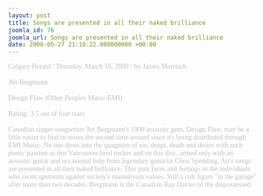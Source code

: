 ```yaml
---
layout: post
title: Songs are presented in all their naked brilliance
joomla_id: 76
joomla_url: Songs are presented in all their naked brilliance
date: 2008-05-27 21:18:22.000000000 +00:00
---
```

<span style="color: #c0c0c0"><span style="font-family: 'book antiqua',palatino">Calgary Herald / Thursday, March 16, 2000 / by James Muretich<br />
<br />
Art Bergmann<br />
<br />
Design Flaw (Other Peoples Music-EMI)<br />
<br />
Rating: 3.5 out of four stars<br />
<br />
Canadian singer-songwriter Art Bergmann's 1998 acoustic gem, Design Flaw, may be a little easier to find in stores the second time around since it's being distributed through EMI Music. No one dives into the quagmire of sin, drugs, death and desire with such poetic passion as this Vancouver-bred rocker and on this disc, armed only with an acoustic guitar and occasional help from legendary guitarist Chris Spedding, Art's songs are presented in all their naked brilliance. This puts faces and feelings to the individuals who swim upstream against society's mainstream values. Still a cult figure &quot;in the garage'' after more than two decades, Bergmann is the Canadian Ray Davies of the dispossessed.<br />
</span></span>
